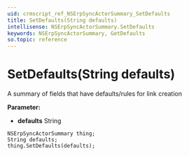 ```yaml
---
uid: crmscript_ref_NSErpSyncActorSummary_SetDefaults
title: SetDefaults(String defaults)
intellisense: NSErpSyncActorSummary.SetDefaults
keywords: NSErpSyncActorSummary, GetDefaults
so.topic: reference
---
```


# SetDefaults(String defaults)

A summary of fields that have defaults/rules for link creation

**Parameter:** 
* **defaults** String

```crmscript
NSErpSyncActorSummary thing;
String defaults;
thing.SetDefaults(defaults);
```


